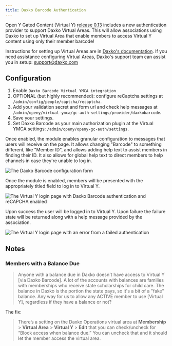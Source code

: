 ```yaml
---
title: Daxko Barcode Authentication
---
```


Open Y Gated Content (Virtual Y) [release 0.13](https://github.com/ymcatwincities/openy_gated_content/releases/tag/0.13) includes a new authentication provider to support Daxko Virtual Areas. This will allow associations using Daxko to set up Virtual Area that enable members to access Virtual Y content using only their member barcode!

Instructions for setting up Virtual Areas are in [<i class="fa fa-file-pdf"></i> Daxko's documentation](./Daxko%20Operations%20-%20Virtual%20Check%20In%20-%20Barcode.pdf). If you need assistance configuring Virtual Areas, Daxko's support team can assist you in setup: [support@daxko.com](mailto:support@daxko.com) 

## Configuration

1. Enable `Daxko Barcode Virtual YMCA integration`
1. OPTIONAL (but highly recommended): configure reCaptcha settings at `/admin/config/people/captcha/recaptcha`.
1. Add your validation secret and form url and check help messages at `/admin/openy/virtual-ymca/gc-auth-settings/provider/daxkobarcode`.
1. Save your settings.
1. Set Daxko Barcode as your main authorization plugin at the Virtual YMCA settings: `/admin/openy/openy-gc-auth/settings`.

Once enabled, the module enables granular configuration to messages that users will receive on the page. It allows changing "Barcode" to something different, like "Member ID", and allows adding help text to assist members in finding their ID. It also allows for global help text to direct members to help channels in case they're unable to log in.

![The Daxko Barcode configuration form](./daxko-barcode-config.png)

Once the module is enabled, members will be presented with the appropriately titled field to log in to Virtual Y.

![The Virtual Y login page with Daxko Barcode authentication and reCAPCHA enabled](./daxko-barcode-login.png)

Upon success the user will be logged in to Virtual Y. Upon failure the failure state will be returned along with a help message provided by the association.

![The Virtual Y login page with an error from a failed authentication](./daxko-barcode-error.png)

## Notes

### Members with a Balance Due

> Anyone with a balance due in Daxko doesn't have access to Virtual Y [via Daxko Barcode]. A lot of the accounts with balances are families with memberships who receive state scholarships for child care. The balance in Daxko is the portion the state pays, so it's a bit of a "fake" balance. Any way for us to allow any ACTIVE member to use [Virtual Y], regardless if they have a balance or not?

The fix:

> There’s a setting on the Daxko Operations virtual area at **Membership** > **Virtual Area** > **Virtual Y** > **Edit** that you can check/uncheck for “Block access when balance due.” You can uncheck that and it should let the member access the virtual area.
